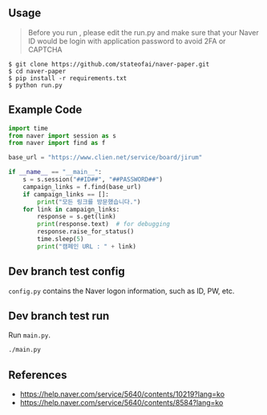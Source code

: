 ## Usage
> Before you run , please edit the run.py and make sure that your Naver ID would be login with application password to avoid 2FA or CAPTCHA
```
$ git clone https://github.com/stateofai/naver-paper.git
$ cd naver-paper
$ pip install -r requirements.txt
$ python run.py 
```

## Example Code
```python
import time
from naver import session as s
from naver import find as f

base_url = "https://www.clien.net/service/board/jirum"

if __name__ == "__main__":
    s = s.session("##ID##", "##PASSWORD##")
    campaign_links = f.find(base_url)
    if campaign_links == []:
        print("모든 링크를 방문했습니다.")
    for link in campaign_links:
        response = s.get(link)
        print(response.text)  # for debugging
        response.raise_for_status()
        time.sleep(5)
        print("캠페인 URL : " + link)
```

## Dev branch test config

`config.py` contains the Naver logon information, such as ID, PW, etc.

## Dev branch test run

Run `main.py`.

```sh
./main.py
```

## References
* https://help.naver.com/service/5640/contents/10219?lang=ko
* https://help.naver.com/service/5640/contents/8584?lang=ko
